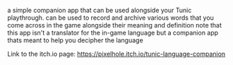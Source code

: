 a simple companion app that can be used alongside your Tunic playthrough.
can be used to record and archive various words that you come across in the game alongside their meaning and definition
note that this app isn't a translator for the in-game language but a companion app thats meant to help you decipher the language

Link to the itch.io page:
https://pixelhole.itch.io/tunic-language-companion
